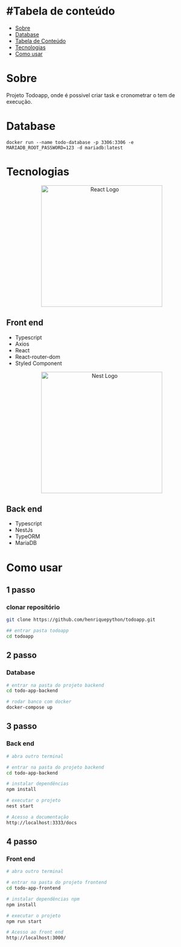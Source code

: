 
#Tabela de conteúdo
=================
<!--ts-->
   * [Sobre](#Sobre)
   * [Database](#Database)
   * [Tabela de Conteúdo](#Tabela-de-conteúdo)
   * [Tecnologias](#Tecnologias)
   * [Como usar](#Como-usar)
<!--te-->
#
# Sobre

Projeto Todoapp, onde é possivel criar task e cronometrar o tem de execução.

#
# Database

```
docker run --name todo-database -p 3306:3306 -e MARIADB_ROOT_PASSWORD=123 -d mariadb:latest
```

#
# Tecnologias


<p align="center">
  <a href="https://pt-br.reactjs.org/" target="blank"><img src="https://i2.wp.com/blog.hariken.co/wp-content/uploads/2019/03/react-logo.png?ssl=1" width="320"  alt="React Logo" /></a>
</p>

## Front end
- Typescript 
- Axios
- React
- React-router-dom
- Styled Component


<p align="center">
  <a href="http://nestjs.com/" target="blank"><img src="https://nestjs.com/img/logo_text.svg" width="320" alt="Nest Logo" /></a>
</p>

## Back end
- Typescript 
- NestJs
- TypeORM
- MariaDB


#
# Como usar

## 1 passo
### clonar repositório
```bash
git clone https://github.com/henriquepython/todoapp.git
```

```bash
## entrar pasta todoapp
cd todoapp
```

## 2 passo


### Database

```bash
# entrar na pasta do projeto backend
cd todo-app-backend

# rodar banco com docker
docker-compose up
```


## 3 passo


### Back end

```bash
# abra outro terminal

# entrar na pasta do projeto backend
cd todo-app-backend

# instalar dependências
npm install

# executar o projeto
nest start

# Acesso a documentação
http://localhost:3333/docs
```

## 4 passo

### Front end

```bash
# abra outro terminal

# entrar na pasta do projeto frontend
cd todo-app-frontend

# instalar dependências npm
npm install

# executar o projeto
npm run start

# Acesso ao front end
http://localhost:3000/
```